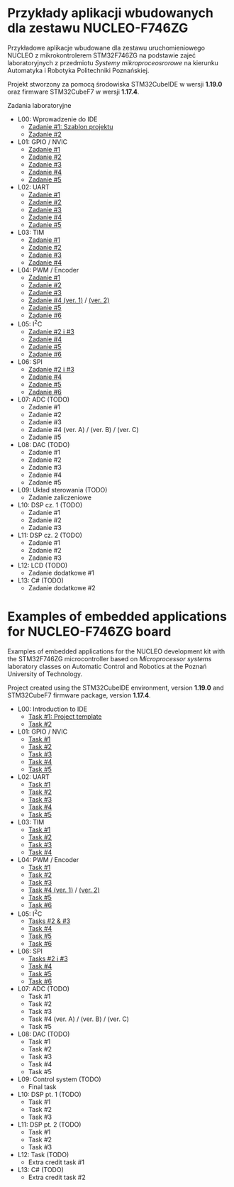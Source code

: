 # Przykłady aplikacji wbudowanych dla zestawu NUCLEO-F746ZG

Przykładowe aplikacje wbudowane dla zestawu uruchomieniowego NUCLEO z mikrokontrolerem STM32F746ZG na podstawie zajeć laboratoryjnych z przedmiotu *Systemy mikroproceosrorowe* na kierunku Automatyka i Robotyka Politechniki Poznańskiej.

Projekt stworzony za pomocą środowiska STM32CubeIDE w wersji **1.19.0** oraz firmware STM32CubeF7 w wersji **1.17.4**.

Zadania laboratoryjne
- L00: Wprowadzenie do IDE
  - [Zadanie #1: Szablon projektu](https://github.com/adrianwojcikpp/NUCLEO-F746ZG-Examples-ver-2025-26/tree/462886fada69df4fbc8d2661fbe2b203d966a958/L00_Example)
  - [Zadanie #2](https://github.com/adrianwojcikpp/NUCLEO-F746ZG-Examples-ver-2025-26/tree/59cae65e72af171dce676ab8bef43f9ab99643d7/L00_Example)
- L01: GPIO / NVIC
  - [Zadanie #1](https://github.com/adrianwojcikpp/NUCLEO-F746ZG-Examples-ver-2025-26/tree/df037214486f5385f5d25bf9b436dc737f74c958/L02_Example) 
  - [Zadanie #2](https://github.com/adrianwojcikpp/NUCLEO-F746ZG-Examples-ver-2025-26/tree/7c2437f82ca7018f801367fa5e8a02e482cfb126/L01_Example)
  - [Zadanie #3](https://github.com/adrianwojcikpp/NUCLEO-F746ZG-Examples-ver-2025-26/tree/ed1a6a03511bba850077f9911eb5dfde0e9a72bb/L01_Example)
  - [Zadanie #4](https://github.com/adrianwojcikpp/NUCLEO-F746ZG-Examples-ver-2025-26/tree/ff5b1e759b604fb26844ec616a9161b984d82458/L01_Example)
  - [Zadanie #5](https://github.com/adrianwojcikpp/NUCLEO-F746ZG-Examples-ver-2025-26/tree/4d44f6c2e5c213540e32b33e325f7371aa30368e/L01_Example)
- L02: UART
  - [Zadanie #1](https://github.com/adrianwojcikpp/NUCLEO-F746ZG-Examples-ver-2025-26/tree/df037214486f5385f5d25bf9b436dc737f74c958/L02_Example)
  - [Zadanie #2](https://github.com/adrianwojcikpp/NUCLEO-F746ZG-Examples-ver-2025-26/tree/8f78a4e24eb993024182512d4a0fac5158aa0a7b/L02_Example)
  - [Zadanie #3](https://github.com/adrianwojcikpp/NUCLEO-F746ZG-Examples-ver-2025-26/tree/87d6c67db8d3376f41d311e3c43df2e891d03757/L02_Example)
  - [Zadanie #4](https://github.com/adrianwojcikpp/NUCLEO-F746ZG-Examples-ver-2025-26/tree/5ee7e38e7b77890d05c63c02f1c285618658ad01/L02_Example)
  - [Zadanie #5](https://github.com/adrianwojcikpp/NUCLEO-F746ZG-Examples-ver-2025-26/tree/433fb7a2d0c18e8fc49b7e6dc0d63b060ee085fe/L02_Example)
- L03: TIM
  - [Zadanie #1](https://github.com/adrianwojcikpp/NUCLEO-F746ZG-Examples-ver-2025-26/tree/103fe004566c4d2a4fa76c7cce00b01a7d556f5b/L03_Example)
  - [Zadanie #2](https://github.com/adrianwojcikpp/NUCLEO-F746ZG-Examples-ver-2025-26/tree/6817f998e98c9edb75be4c5f01b82e7dbe6e0d14/L03_Example)
  - [Zadanie #3](https://github.com/adrianwojcikpp/NUCLEO-F746ZG-Examples-ver-2025-26/tree/daa4e1f60f07474d721dcd13dc4f142bc7b6a511/L03_Example)
  - [Zadanie #4](https://github.com/adrianwojcikpp/NUCLEO-F746ZG-Examples-ver-2025-26/tree/a46a16b21d17ebf6ef9f2370ef28092a7d8148c2/L03_Example)
- L04: PWM / Encoder
  - [Zadanie #1](https://github.com/adrianwojcikpp/NUCLEO-F746ZG-Examples-ver-2025-26/tree/b4d6a70f2f6dcb1459dda41ea5f4f2d5b738a234/L04_Example)
  - [Zadanie #2](https://github.com/adrianwojcikpp/NUCLEO-F746ZG-Examples-ver-2025-26/tree/d42321faaa2fb14f334aa2b4d6505b3d13773439/L04_Example)
  - [Zadanie #3](https://github.com/adrianwojcikpp/NUCLEO-F746ZG-Examples-ver-2025-26/tree/88481dfa6e5d1225a6aa83c1be451587b3a4caf4/L04_Example)
  - [Zadanie #4 (ver. 1)](https://github.com/adrianwojcikpp/NUCLEO-F746ZG-Examples-ver-2025-26/tree/2a87fc6b0c39e9a4b8c1d041768dc042e3e0a47b/L04_Example) / [(ver. 2)](https://github.com/adrianwojcikpp/NUCLEO-F746ZG-Examples-ver-2025-26/tree/6e2b315da45fda13fcd9072a154afa6ec132074d/L04_Example)
  - [Zadanie #5](https://github.com/adrianwojcikpp/NUCLEO-F746ZG-Examples-ver-2025-26/tree/d920c00c17aafb8fed6e2d4771fc95d4cb37457b/L04_Example)
  - [Zadanie #6](https://github.com/adrianwojcikpp/NUCLEO-F746ZG-Examples-ver-2025-26/tree/94d7259956f7bf490c4d5c21064d19cc1fea0e40/L04_Example)
- L05: I<sup>2</sup>C
  - [Zadanie #2 i #3](https://github.com/adrianwojcikpp/NUCLEO-F746ZG-Examples-ver-2025-26/tree/4308d462ca07f3996df2a16c52c7ab1fa4ad432b/L05_Example)
  - [Zadanie #4](https://github.com/adrianwojcikpp/NUCLEO-F746ZG-Examples-ver-2025-26/tree/cd0de82024a9960f20bbf399a867741ebc6bab90/L05_Example)
  - [Zadanie #5](https://github.com/adrianwojcikpp/NUCLEO-F746ZG-Examples-ver-2025-26/tree/5cc9c24046a896a19bcebaa728200ec797794cf5/L05_Example)
  - [Zadanie #6](https://github.com/adrianwojcikpp/NUCLEO-F746ZG-Examples-ver-2025-26/tree/22cd9172fb30337c0704bb79260abc61d99817a3/L05_Example)
- L06: SPI
  - [Zadanie #2 i #3](https://github.com/adrianwojcikpp/NUCLEO-F746ZG-Examples-ver-2025-26/tree/6c20992d6dd9f0150681b4417973a1b41b03a3c5/L06_Example)
  - [Zadanie #4](https://github.com/adrianwojcikpp/NUCLEO-F746ZG-Examples-ver-2025-26/tree/badcbcf7343bcb8630bcae5cb9bee5f392d57841/L06_Example)
  - [Zadanie #5](https://github.com/adrianwojcikpp/NUCLEO-F746ZG-Examples-ver-2025-26/tree/633daa310134c674dabc4b7f5ebb75c595de33c1/L06_Example)
  - [Zadanie #6](https://github.com/adrianwojcikpp/NUCLEO-F746ZG-Examples-ver-2025-26/tree/9d1079b214555bd4fd1ee99848b01faff19305fd/L06_Example)
- L07: ADC (TODO)
  - Zadanie #1
  - Zadanie #2
  - Zadanie #3
  - Zadanie #4 (ver. A) / (ver. B) / (ver. C)
  - Zadanie #5
- L08: DAC (TODO)
  - Zadanie #1
  - Zadanie #2
  - Zadanie #3
  - Zadanie #4
  - Zadanie #5
- L09: Układ sterowania (TODO)
  - Zadanie zaliczeniowe
- L10: DSP cz. 1 (TODO)
  - Zadanie #1
  - Zadanie #2
  - Zadanie #3
- L11: DSP cz. 2 (TODO)
  - Zadanie #1
  - Zadanie #2
  - Zadanie #3
- L12: LCD (TODO)
  - Zadanie dodatkowe #1
- L13: C# (TODO)
  - Zadanie dodatkowe #2  
 
# Examples of embedded applications for NUCLEO-F746ZG board

Examples of embedded applications for the NUCLEO development kit with the STM32F746ZG microcontroller based on *Microprocessor systems* laboratory classes on Automatic Control and Robotics at the Poznań University of Technology.

Project created using the STM32CubeIDE environment, version **1.19.0** and STM32CubeF7 firmware package, version **1.17.4**.

- L00: Introduction to IDE
  - [Task #1: Project template](https://github.com/adrianwojcikpp/NUCLEO-F746ZG-Examples-ver-2025-26/tree/462886fada69df4fbc8d2661fbe2b203d966a958/L00_Example)
  - [Task #2](https://github.com/adrianwojcikpp/NUCLEO-F746ZG-Examples-ver-2025-26/tree/59cae65e72af171dce676ab8bef43f9ab99643d7/L00_Example)
- L01: GPIO / NVIC
  - [Task #1](https://github.com/adrianwojcikpp/NUCLEO-F746ZG-Examples-ver-2025-26/tree/c9d180895f43fb4788aa38d7c605e8e43994af62/L01_Example) 
  - [Task #2](https://github.com/adrianwojcikpp/NUCLEO-F746ZG-Examples-ver-2025-26/tree/7c2437f82ca7018f801367fa5e8a02e482cfb126/L01_Example)
  - [Task #3](https://github.com/adrianwojcikpp/NUCLEO-F746ZG-Examples-ver-2025-26/tree/ed1a6a03511bba850077f9911eb5dfde0e9a72bb/L01_Example)
  - [Task #4](https://github.com/adrianwojcikpp/NUCLEO-F746ZG-Examples-ver-2025-26/tree/ff5b1e759b604fb26844ec616a9161b984d82458/L01_Example)
  - [Task #5](https://github.com/adrianwojcikpp/NUCLEO-F746ZG-Examples-ver-2025-26/tree/4d44f6c2e5c213540e32b33e325f7371aa30368e/L01_Example)
- L02: UART
  - [Task #1](https://github.com/adrianwojcikpp/NUCLEO-F746ZG-Examples-ver-2025-26/tree/df037214486f5385f5d25bf9b436dc737f74c958/L02_Example)
  - [Task #2](https://github.com/adrianwojcikpp/NUCLEO-F746ZG-Examples-ver-2025-26/tree/8f78a4e24eb993024182512d4a0fac5158aa0a7b/L02_Example)
  - [Task #3](https://github.com/adrianwojcikpp/NUCLEO-F746ZG-Examples-ver-2025-26/tree/87d6c67db8d3376f41d311e3c43df2e891d03757/L02_Example)
  - [Task #4](https://github.com/adrianwojcikpp/NUCLEO-F746ZG-Examples-ver-2025-26/tree/5ee7e38e7b77890d05c63c02f1c285618658ad01/L02_Example)
  - [Task #5](https://github.com/adrianwojcikpp/NUCLEO-F746ZG-Examples-ver-2025-26/tree/433fb7a2d0c18e8fc49b7e6dc0d63b060ee085fe/L02_Example)
- L03: TIM
  - [Task #1](https://github.com/adrianwojcikpp/NUCLEO-F746ZG-Examples-ver-2025-26/tree/103fe004566c4d2a4fa76c7cce00b01a7d556f5b/L03_Example)
  - [Task #2](https://github.com/adrianwojcikpp/NUCLEO-F746ZG-Examples-ver-2025-26/tree/6817f998e98c9edb75be4c5f01b82e7dbe6e0d14/L03_Example)
  - [Task #3](https://github.com/adrianwojcikpp/NUCLEO-F746ZG-Examples-ver-2025-26/tree/daa4e1f60f07474d721dcd13dc4f142bc7b6a511/L03_Example)
  - [Task #4](https://github.com/adrianwojcikpp/NUCLEO-F746ZG-Examples-ver-2025-26/tree/a46a16b21d17ebf6ef9f2370ef28092a7d8148c2/L03_Example)
- L04: PWM / Encoder
  - [Task #1](https://github.com/adrianwojcikpp/NUCLEO-F746ZG-Examples-ver-2025-26/tree/b4d6a70f2f6dcb1459dda41ea5f4f2d5b738a234/L04_Example)
  - [Task #2](https://github.com/adrianwojcikpp/NUCLEO-F746ZG-Examples-ver-2025-26/tree/d42321faaa2fb14f334aa2b4d6505b3d13773439/L04_Example)
  - [Task #3](https://github.com/adrianwojcikpp/NUCLEO-F746ZG-Examples-ver-2025-26/tree/88481dfa6e5d1225a6aa83c1be451587b3a4caf4/L04_Example)
  - [Task #4 (ver. 1)](https://github.com/adrianwojcikpp/NUCLEO-F746ZG-Examples-ver-2025-26/tree/2a87fc6b0c39e9a4b8c1d041768dc042e3e0a47b/L04_Example) / [(ver. 2)](https://github.com/adrianwojcikpp/NUCLEO-F746ZG-Examples-ver-2025-26/tree/6e2b315da45fda13fcd9072a154afa6ec132074d/L04_Example)
  - [Task #5](https://github.com/adrianwojcikpp/NUCLEO-F746ZG-Examples-ver-2025-26/tree/d920c00c17aafb8fed6e2d4771fc95d4cb37457b/L04_Example)
  - [Task #6](https://github.com/adrianwojcikpp/NUCLEO-F746ZG-Examples-ver-2025-26/tree/94d7259956f7bf490c4d5c21064d19cc1fea0e40/L04_Example)
- L05: I<sup>2</sup>C
  - [Tasks #2 & #3](https://github.com/adrianwojcikpp/NUCLEO-F746ZG-Examples-ver-2025-26/tree/4308d462ca07f3996df2a16c52c7ab1fa4ad432b/L05_Example)
  - [Task #4](https://github.com/adrianwojcikpp/NUCLEO-F746ZG-Examples-ver-2025-26/tree/cd0de82024a9960f20bbf399a867741ebc6bab90/L05_Example)
  - [Task #5](https://github.com/adrianwojcikpp/NUCLEO-F746ZG-Examples-ver-2025-26/tree/5cc9c24046a896a19bcebaa728200ec797794cf5/L05_Example)
  - [Task #6](https://github.com/adrianwojcikpp/NUCLEO-F746ZG-Examples-ver-2025-26/tree/22cd9172fb30337c0704bb79260abc61d99817a3/L05_Example)
- L06: SPI
  - [Tasks #2 i #3](https://github.com/adrianwojcikpp/NUCLEO-F746ZG-Examples-ver-2025-26/tree/6c20992d6dd9f0150681b4417973a1b41b03a3c5/L06_Example)
  - [Task #4](https://github.com/adrianwojcikpp/NUCLEO-F746ZG-Examples-ver-2025-26/tree/badcbcf7343bcb8630bcae5cb9bee5f392d57841/L06_Example)
  - [Task #5](https://github.com/adrianwojcikpp/NUCLEO-F746ZG-Examples-ver-2025-26/tree/633daa310134c674dabc4b7f5ebb75c595de33c1/L06_Example)
  - [Task #6](https://github.com/adrianwojcikpp/NUCLEO-F746ZG-Examples-ver-2025-26/tree/9d1079b214555bd4fd1ee99848b01faff19305fd/L06_Example)
- L07: ADC (TODO)
  - Task #1
  - Task #2
  - Task #3
  - Task #4 (ver. A) / (ver. B) / (ver. C)
  - Task #5
- L08: DAC (TODO)
  - Task #1
  - Task #2
  - Task #3
  - Task #4
  - Task #5
- L09: Control system (TODO)
  - Final task
- L10: DSP pt. 1 (TODO)
  - Task #1
  - Task #2
  - Task #3
- L11: DSP pt. 2 (TODO)
  - Task #1
  - Task #2
  - Task #3
- L12: Task (TODO)
  - Extra credit task #1
- L13: C# (TODO)
  - Extra credit task #2  
